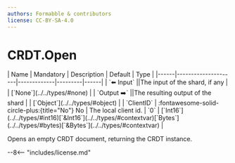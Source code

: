 ```yaml
---
authors: Formabble & contributors
license: CC-BY-SA-4.0
---
```



# CRDT.Open

<div class="sh-parameters" markdown="1">
| Name | Mandatory | Description | Default | Type |
|------|---------------------|-------------|---------|------|
| `⬅️ Input` ||The input of the shard, if any | | [`None`](../../types/#none) |
| `Output ➡️` ||The resulting output of the shard | | [`Object`](../../types/#object) |
| `ClientID` | :fontawesome-solid-circle-plus:{title="No"} No  | The local client id. | `0` | [`Int16`](../../types/#int16)[`&Int16`](../../types/#contextvar)[`Bytes`](../../types/#bytes)[`&Bytes`](../../types/#contextvar) |

</div>

Opens an empty CRDT document, returning the CRDT instance.

--8<-- "includes/license.md"

